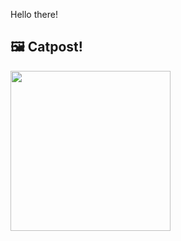 Hello there!



## 🖼️ Catpost!

<sub>
    <img src="https://cdn2.thecatapi.com/images/9vg.jpg" height="256">
</sub>

